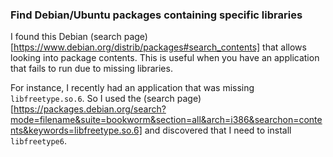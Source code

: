 ### Find Debian/Ubuntu packages containing specific libraries

I found this Debian (search page)[https://www.debian.org/distrib/packages#search_contents] that allows looking into package contents. This is useful when you have an application that fails to run due to missing libraries.

For instance, I recently had an application that was missing `libfreetype.so.6`. So I used the (search page)[https://packages.debian.org/search?mode=filename&suite=bookworm&section=all&arch=i386&searchon=contents&keywords=libfreetype.so.6] and discovered that I need to install `libfreetype6`.
